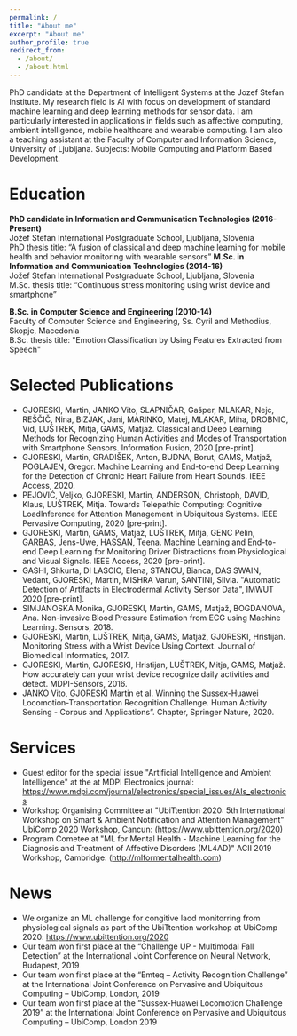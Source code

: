 ```yaml
---
permalink: /
title: "About me"
excerpt: "About me"
author_profile: true
redirect_from: 
  - /about/
  - /about.html
---
```


PhD candidate at the Department of Intelligent Systems at the Jozef Stefan Institute. My research field is AI with focus on development of standard machine learning and deep learning methods for sensor data. I am particularly interested in applications in fields such as affective computing, ambient intelligence, mobile healthcare and wearable computing. I am also a teaching assistant at the Faculty of Computer and Information Science, University of Ljubljana. Subjects: Mobile Computing and Platform Based Development.<br/>


Education
======
**PhD candidate in Information and Communication Technologies (2016-Present)**<br/>
Jožef Stefan International Postgraduate School, Ljubljana, Slovenia<br/>
PhD thesis title: “A fusion of classical and deep machine learning for mobile health and behavior monitoring with wearable sensors”
**M.Sc. in Information and Communication Technologies (2014-16)**<br/>
Jožef Stefan International Postgraduate School, Ljubljana, Slovenia<br/>
M.Sc. thesis title: “Continuous stress monitoring using wrist device and smartphone”

**B.Sc. in Computer Science and Engineering (2010-14)**<br/>
Faculty of Computer Science and Engineering, Ss. Cyril and Methodius, Skopje, Macedonia<br/>
B.Sc. thesis title: "Emotion Classification by Using Features Extracted from Speech"<br/>

Selected Publications
======
* GJORESKI, Martin, JANKO Vito, SLAPNIČAR, Gašper, MLAKAR, Nejc, REŠČIČ, Nina, BIZJAK, Jani, MARINKO, Matej, MLAKAR, Miha, DROBNIC, Vid, LUŠTREK, Mitja, GAMS, Matjaž. Classical and Deep Learning Methods for Recognizing Human Activities and Modes of Transportation with Smartphone Sensors. Information Fusion, 2020 [pre-print].
* GJORESKI, Martin, GRADIŠEK, Anton, BUDNA, Borut, GAMS, Matjaž, POGLAJEN, Gregor. Machine Learning and End-to-end Deep Learning for the Detection of Chronic Heart Failure from Heart Sounds. IEEE Access, 2020. 
* PEJOVIĆ, Veljko, GJORESKI, Martin, ANDERSON, Christoph, DAVID, Klaus, LUŠTREK, Mitja. Towards Telepathic Computing: Cognitive LoadInference for Attention Management in Ubiquitous Systems. IEEE Pervasive Computing, 2020 [pre-print].
* GJORESKI, Martin, GAMS, Matjaž, LUŠTREK, Mitja, GENC Pelin, GARBAS, Jens-Uwe, HASSAN, Teena. Machine Learning and End-to-end Deep Learning for Monitoring Driver Distractions from Physiological and Visual Signals. IEEE Access, 2020 [pre-print].
* GASHI, Shkurta, DI LASCIO, Elena, STANCU, Bianca, DAS SWAIN, Vedant, GJORESKI, Martin, MISHRA Varun, SANTINI, Silvia. "Automatic Detection of Artifacts in Electrodermal Activity Sensor Data", IMWUT 2020 [pre-print].
* SIMJANOSKA Monika, GJORESKI, Martin, GAMS, Matjaž, BOGDANOVA, Ana. Non-invasive Blood Pressure Estimation from ECG using Machine Learning. Sensors, 2018.
* GJORESKI, Martin, LUŠTREK, Mitja, GAMS, Matjaž, GJORESKI, Hristijan. Monitoring Stress with a Wrist Device Using Context. Journal of Biomedical Informatics, 2017.
* GJORESKI, Martin, GJORESKI, Hristijan, LUŠTREK, Mitja, GAMS, Matjaž. How accurately can your wrist device recognize daily activities and detect. MDPI-Sensors, 2016.
* JANKO Vito, GJORESKI Martin et al. Winning the Sussex-Huawei Locomotion-Transportation Recognition Challenge. Human Activity Sensing - Corpus and Applications”. Chapter, Springer Nature, 2020.


Services
======
* Guest editor for the special issue "Artificial Intelligence and Ambient Intelligence" at the at MDPI Electronics journal: <https://www.mdpi.com/journal/electronics/special_issues/AIs_electronics>
* Workshop Organising Committee at "UbiTtention 2020: 5th International Workshop on
Smart & Ambient Notification and Attention Management" UbiComp 2020 Workshop, Cancun: (<https://www.ubittention.org/2020>)
* Program Cometee at "ML for Mental Health - Machine Learning for the Diagnosis and Treatment of Affective Disorders (ML4AD)"
ACII 2019 Workshop, Cambridge: (<http://mlformentalhealth.com>)<br/>


News
======
* We organize an ML challenge for congitive laod monitorring from physiological signals as part of the UbiTtention workshop at UbiComp 2020: <https://www.ubittention.org/2020>
* Our team won first place at the “Challenge UP - Multimodal Fall Detection” at the International Joint Conference on Neural Network, Budapest, 2019
* Our team won first place at the “Emteq – Activity Recognition Challenge” at the International Joint Conference on Pervasive and Ubiquitous Computing – UbiComp, London, 2019
* Our team won first place at the “Sussex-Huawei Locomotion Challenge 2019” at the International Joint Conference on Pervasive and Ubiquitous Computing – UbiComp, London 2019

